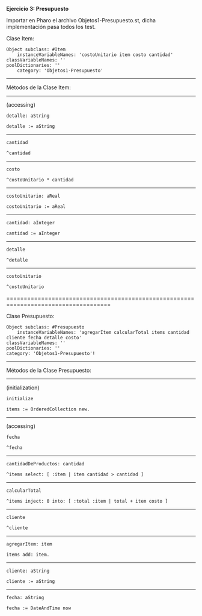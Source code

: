 **Ejercicio 3: Presupuesto**

Importar en Pharo el archivo Objetos1-Presupuesto.st, dicha implementación pasa todos los test.

Clase Item:

    Object subclass: #Item
        instanceVariableNames: 'costoUnitario item costo cantidad'
	classVariableNames: ''
	poolDictionaries: ''
    	category: 'Objetos1-Presupuesto'

-----------------------------------------------------------------------------------------

Métodos de la Clase Item:

-----------------------------------------------------------------------------------------
(accessing)

    detalle: aString

    detalle := aString

-----------------------------------------------------------------------------------------

    cantidad

    ^cantidad

-----------------------------------------------------------------------------------------

    costo

    ^costoUnitario * cantidad

-----------------------------------------------------------------------------------------

    costoUnitario: aReal

    costoUnitario := aReal
    
-----------------------------------------------------------------------------------------

    cantidad: aInteger

    cantidad := aInteger

-----------------------------------------------------------------------------------------

    detalle

    ^detalle

-----------------------------------------------------------------------------------------

    costoUnitario

    ^costoUnitario

====================================================================================

Clase Presupuesto:

    Object subclass: #Presupuesto
     	instanceVariableNames: 'agregarItem calcularTotal items cantidad cliente fecha detalle costo'
	classVariableNames: ''
	poolDictionaries: ''
	category: 'Objetos1-Presupuesto'!

-----------------------------------------------------------------------------------------

Métodos de la Clase Presupuesto:

-----------------------------------------------------------------------------------------
(initialization)

    initialize

    items := OrderedCollection new.

-----------------------------------------------------------------------------------------

(accessing)

    fecha

    ^fecha

-----------------------------------------------------------------------------------------

    cantidadDeProductos: cantidad

    ^items select: [ :item | item cantidad > cantidad ]

-----------------------------------------------------------------------------------------

    calcularTotal

    ^items inject: 0 into: [ :total :item | total + item costo ]

-----------------------------------------------------------------------------------------

    cliente

    ^cliente

-----------------------------------------------------------------------------------------

    agregarItem: item

    items add: item.

-----------------------------------------------------------------------------------------

    cliente: aString

    cliente := aString

-----------------------------------------------------------------------------------------

    fecha: aString

    fecha := DateAndTime now



